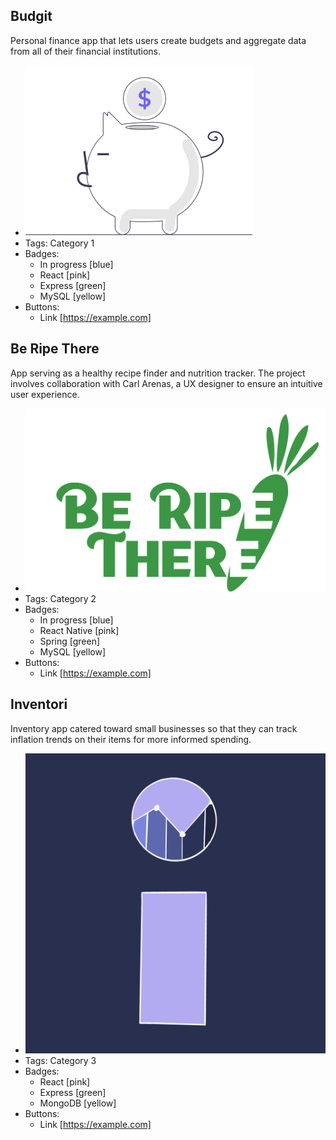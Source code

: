 ## Budgit
Personal finance app that lets users create budgets and aggregate data from all of their financial institutions.
- ![600x200]("../../../assets/budgitmascot.png)
- Tags: Category 1
- Badges:
  - In progress [blue]
  - React [pink]
  - Express [green]
  - MySQL [yellow]
- Buttons:
  - Link [https://example.com]

## Be Ripe There
App serving as a healthy recipe finder and nutrition tracker. The project involves collaboration with Carl Arenas, a UX designer to ensure an intuitive user experience.
- ![600x200]("../../../assets/be-ripe-there-readme.png)
- Tags: Category 2
- Badges:
  - In progress [blue]
  - React Native [pink]
  - Spring [green]
  - MySQL [yellow]
- Buttons:
  - Link [https://example.com]

## Inventori
Inventory app catered toward small businesses so that they can track inflation trends on their items for more informed spending.
- ![600x200]("../../../assets/inventori_icon.png)
- Tags: Category 3
- Badges:
  - React [pink]
  - Express [green]
  - MongoDB [yellow]
- Buttons:
  - Link [https://example.com]